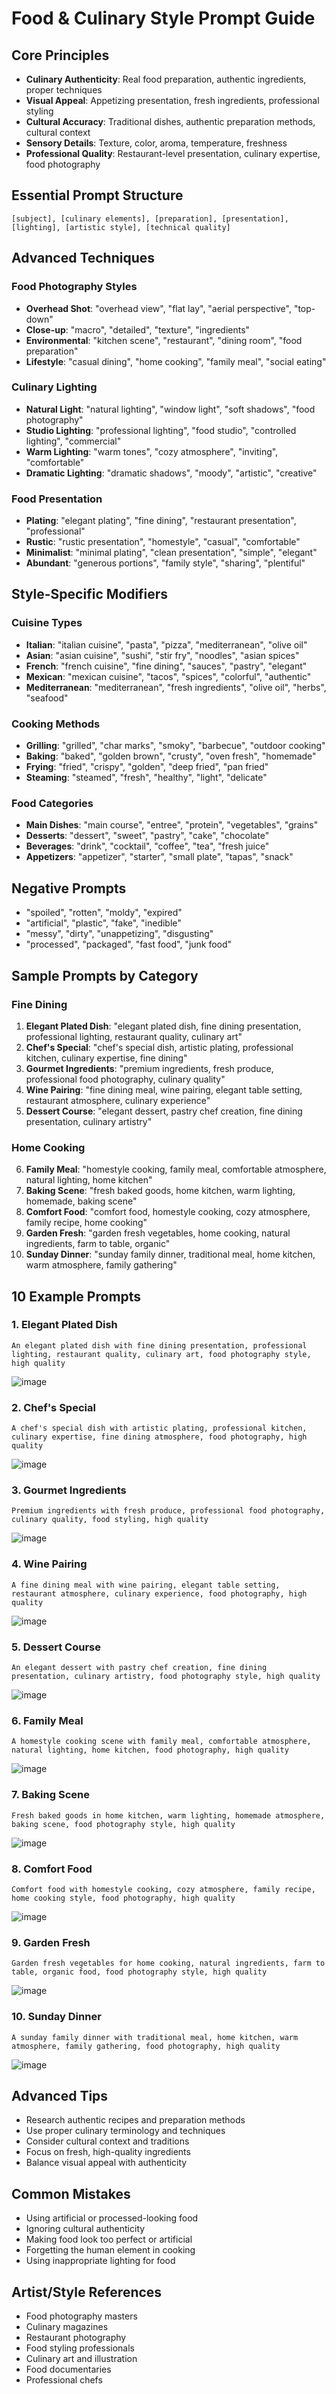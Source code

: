 # Food & Culinary Style Prompt Guide

## Core Principles

- **Culinary Authenticity**: Real food preparation, authentic ingredients, proper techniques
- **Visual Appeal**: Appetizing presentation, fresh ingredients, professional styling
- **Cultural Accuracy**: Traditional dishes, authentic preparation methods, cultural context
- **Sensory Details**: Texture, color, aroma, temperature, freshness
- **Professional Quality**: Restaurant-level presentation, culinary expertise, food photography

## Essential Prompt Structure

```text
[subject], [culinary elements], [preparation], [presentation], [lighting], [artistic style], [technical quality]
```

## Advanced Techniques

### Food Photography Styles

- **Overhead Shot**: "overhead view", "flat lay", "aerial perspective", "top-down"
- **Close-up**: "macro", "detailed", "texture", "ingredients"
- **Environmental**: "kitchen scene", "restaurant", "dining room", "food preparation"
- **Lifestyle**: "casual dining", "home cooking", "family meal", "social eating"

### Culinary Lighting

- **Natural Light**: "natural lighting", "window light", "soft shadows", "food photography"
- **Studio Lighting**: "professional lighting", "food studio", "controlled lighting", "commercial"
- **Warm Lighting**: "warm tones", "cozy atmosphere", "inviting", "comfortable"
- **Dramatic Lighting**: "dramatic shadows", "moody", "artistic", "creative"

### Food Presentation

- **Plating**: "elegant plating", "fine dining", "restaurant presentation", "professional"
- **Rustic**: "rustic presentation", "homestyle", "casual", "comfortable"
- **Minimalist**: "minimal plating", "clean presentation", "simple", "elegant"
- **Abundant**: "generous portions", "family style", "sharing", "plentiful"

## Style-Specific Modifiers

### Cuisine Types

- **Italian**: "italian cuisine", "pasta", "pizza", "mediterranean", "olive oil"
- **Asian**: "asian cuisine", "sushi", "stir fry", "noodles", "asian spices"
- **French**: "french cuisine", "fine dining", "sauces", "pastry", "elegant"
- **Mexican**: "mexican cuisine", "tacos", "spices", "colorful", "authentic"
- **Mediterranean**: "mediterranean", "fresh ingredients", "olive oil", "herbs", "seafood"

### Cooking Methods

- **Grilling**: "grilled", "char marks", "smoky", "barbecue", "outdoor cooking"
- **Baking**: "baked", "golden brown", "crusty", "oven fresh", "homemade"
- **Frying**: "fried", "crispy", "golden", "deep fried", "pan fried"
- **Steaming**: "steamed", "fresh", "healthy", "light", "delicate"

### Food Categories

- **Main Dishes**: "main course", "entree", "protein", "vegetables", "grains"
- **Desserts**: "dessert", "sweet", "pastry", "cake", "chocolate"
- **Beverages**: "drink", "cocktail", "coffee", "tea", "fresh juice"
- **Appetizers**: "appetizer", "starter", "small plate", "tapas", "snack"

## Negative Prompts

- "spoiled", "rotten", "moldy", "expired"
- "artificial", "plastic", "fake", "inedible"
- "messy", "dirty", "unappetizing", "disgusting"
- "processed", "packaged", "fast food", "junk food"

## Sample Prompts by Category

### Fine Dining

1. **Elegant Plated Dish**: "elegant plated dish, fine dining presentation, professional lighting, restaurant quality, culinary art"
2. **Chef's Special**: "chef's special dish, artistic plating, professional kitchen, culinary expertise, fine dining"
3. **Gourmet Ingredients**: "premium ingredients, fresh produce, professional food photography, culinary quality"
4. **Wine Pairing**: "fine dining meal, wine pairing, elegant table setting, restaurant atmosphere, culinary experience"
5. **Dessert Course**: "elegant dessert, pastry chef creation, fine dining presentation, culinary artistry"

### Home Cooking

6. **Family Meal**: "homestyle cooking, family meal, comfortable atmosphere, natural lighting, home kitchen"
7. **Baking Scene**: "fresh baked goods, home kitchen, warm lighting, homemade, baking scene"
8. **Comfort Food**: "comfort food, homestyle cooking, cozy atmosphere, family recipe, home cooking"
9. **Garden Fresh**: "garden fresh vegetables, home cooking, natural ingredients, farm to table, organic"
10. **Sunday Dinner**: "sunday family dinner, traditional meal, home kitchen, warm atmosphere, family gathering"

## 10 Example Prompts

### 1. Elegant Plated Dish

```text
An elegant plated dish with fine dining presentation, professional lighting, restaurant quality, culinary art, food photography style, high quality
```

![image](assets/elegant_plated_dish.png)

### 2. Chef's Special

```text
A chef's special dish with artistic plating, professional kitchen, culinary expertise, fine dining atmosphere, food photography, high quality
```

![image](assets/chefs_special.png)

### 3. Gourmet Ingredients

```text
Premium ingredients with fresh produce, professional food photography, culinary quality, food styling, high quality
```

![image](assets/gourmet_ingredients.png)

### 4. Wine Pairing

```text
A fine dining meal with wine pairing, elegant table setting, restaurant atmosphere, culinary experience, food photography, high quality
```

![image](assets/wine_pairing.png)

### 5. Dessert Course

```text
An elegant dessert with pastry chef creation, fine dining presentation, culinary artistry, food photography style, high quality
```

![image](assets/dessert_course.png)

### 6. Family Meal

```text
A homestyle cooking scene with family meal, comfortable atmosphere, natural lighting, home kitchen, food photography, high quality
```

![image](assets/family_meal.png)

### 7. Baking Scene

```text
Fresh baked goods in home kitchen, warm lighting, homemade atmosphere, baking scene, food photography style, high quality
```

![image](assets/baking_scene.png)

### 8. Comfort Food

```text
Comfort food with homestyle cooking, cozy atmosphere, family recipe, home cooking style, food photography, high quality
```

![image](assets/comfort_food.png)

### 9. Garden Fresh

```text
Garden fresh vegetables for home cooking, natural ingredients, farm to table, organic food, food photography style, high quality
```

![image](assets/garden_fresh.png)

### 10. Sunday Dinner

```text
A sunday family dinner with traditional meal, home kitchen, warm atmosphere, family gathering, food photography, high quality
```

![image](assets/sunday_dinner.png)

## Advanced Tips

- Research authentic recipes and preparation methods
- Use proper culinary terminology and techniques
- Consider cultural context and traditions
- Focus on fresh, high-quality ingredients
- Balance visual appeal with authenticity

## Common Mistakes

- Using artificial or processed-looking food
- Ignoring cultural authenticity
- Making food look too perfect or artificial
- Forgetting the human element in cooking
- Using inappropriate lighting for food

## Artist/Style References

- Food photography masters
- Culinary magazines
- Restaurant photography
- Food styling professionals
- Culinary art and illustration
- Food documentaries
- Professional chefs
